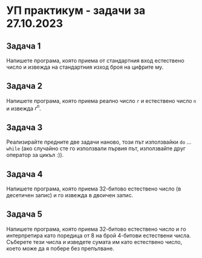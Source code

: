 # УП практикум - задачи за 27.10.2023

## Задача 1

Напишете програма, която приема от стандартния вход естествено число и извежда на стандартния изход броя на цифрите му.

## Задача 2

Напишете програма, която приема реално число `r` и естествено число `n` и извежда $r^n$.

## Задача 3

Реализирайте предните две задачи наново, този път използвайки `do` ... `while` (ако случайно сте го използвали първия път, използвайте друг оператор за цикъл :)).

## Задача 4

Напишете програма, която приема 32-битово естествено число (в десетичен запис) и го извежда в двоичен запис.

## Задача 5

Напишете програма, която приема 32-битово естествено число и го интерпретира като поредица от 8 на брой 4-битови естествени числа.
Съберете тези числа и изведете сумата им като естествено число, което може да я побере без препълване.
